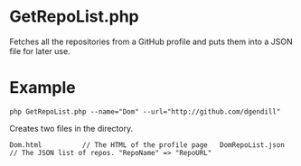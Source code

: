 GetRepoList.php
===============

Fetches all the repositories from a GitHub profile and puts them into a JSON file for later use.

Example
=======

`php GetRepoList.php --name="Dom" --url="http://github.com/dgendill"`

Creates two files in the directory.

`
Dom.html          // The HTML of the profile page  
DomRepoList.json  // The JSON list of repos. "RepoName" => "RepoURL"
`